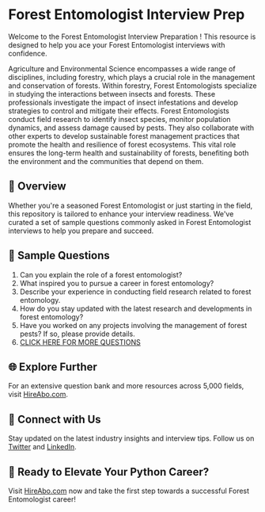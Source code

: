 # Forest Entomologist Interview Prep

Welcome to the Forest Entomologist Interview Preparation ! This resource is designed to help you ace your Forest Entomologist interviews with confidence.

Agriculture and Environmental Science encompasses a wide range of disciplines, including forestry, which plays a crucial role in the management and conservation of forests. Within forestry, Forest Entomologists specialize in studying the interactions between insects and forests. These professionals investigate the impact of insect infestations and develop strategies to control and mitigate their effects. Forest Entomologists conduct field research to identify insect species, monitor population dynamics, and assess damage caused by pests. They also collaborate with other experts to develop sustainable forest management practices that promote the health and resilience of forest ecosystems. This vital role ensures the long-term health and sustainability of forests, benefiting both the environment and the communities that depend on them.

## 🚀 Overview

Whether you're a seasoned Forest Entomologist or just starting in the field, this repository is tailored to enhance your interview readiness. We've curated a set of sample questions commonly asked in Forest Entomologist interviews to help you prepare and succeed.

## 📝 Sample Questions

1. Can you explain the role of a forest entomologist?
2. What inspired you to pursue a career in forest entomology?
3. Describe your experience in conducting field research related to forest entomology.
4. How do you stay updated with the latest research and developments in forest entomology?
5. Have you worked on any projects involving the management of forest pests? If so, please provide details.
6. [CLICK HERE FOR MORE QUESTIONS](https://hireabo.com/job/10_2_20/Forest%20Entomologist)

## 🌐 Explore Further

For an extensive question bank and more resources across 5,000 fields, visit [HireAbo.com](https://www.hireabo.com).

## 📱 Connect with Us

Stay updated on the latest industry insights and interview tips. Follow us on [Twitter](https://twitter.com/hireabo) and [LinkedIn](https://www.linkedin.com/in/hire-abo-3609972a8/).

## 🚀 Ready to Elevate Your Python Career?

Visit [HireAbo.com](https://www.hireabo.com) now and take the first step towards a successful Forest Entomologist career!